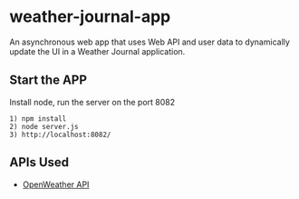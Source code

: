 # weather-journal-app
An asynchronous web app that uses Web API and user data to dynamically update the UI in a Weather Journal application.

## Start the APP
Install node, run the server on the port 8082

```
1) npm install
2) node server.js
3) http://localhost:8082/
```

## APIs Used 
- [OpenWeather API](https://openweathermap.org)

